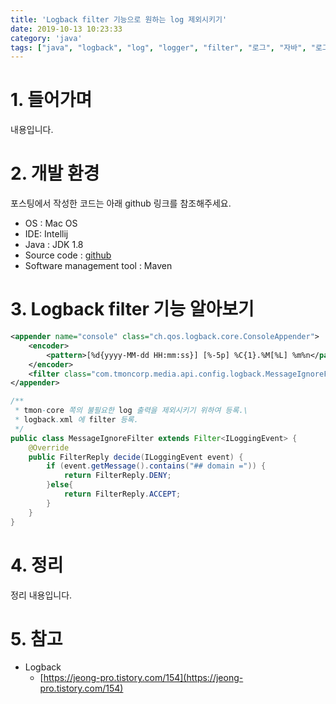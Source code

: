 ```yaml
---
title: 'Logback filter 기능으로 원하는 log 제외시키기'
date: 2019-10-13 10:23:33
category: 'java'
tags: ["java", "logback", "log", "logger", "filter", "로그", "자바", "로그백", "필더"]
---
```


# 1. 들어가며

내용입니다. 


# 2. 개발 환경

포스팅에서 작성한 코드는 아래 github 링크를 참조해주세요.

* OS : Mac OS
* IDE: Intellij
* Java : JDK 1.8
* Source code : [github](https://github.com/kenshin579/tutorials-java/tree/master/springboot-quartz-cluster)
* Software management tool : Maven

# 3. Logback filter 기능 알아보기

```xml
<appender name="console" class="ch.qos.logback.core.ConsoleAppender">
    <encoder>
        <pattern>[%d{yyyy-MM-dd HH:mm:ss}] [%-5p] %C{1}.%M[%L] %m%n</pattern>
    </encoder>
    <filter class="com.tmoncorp.media.api.config.logback.MessageIgnoreFilter" />
</appender>
```


```java
/**
 * tmon-core 쪽의 불필요한 log 출력을 제외시키기 위하여 등록.\
 * logback.xml 에 filter 등록.
 */
public class MessageIgnoreFilter extends Filter<ILoggingEvent> {
	@Override
	public FilterReply decide(ILoggingEvent event) {
		if (event.getMessage().contains("## domain =")) {
			return FilterReply.DENY;
		}else{
			return FilterReply.ACCEPT;
		}
	}
}
```


# 4. 정리

정리 내용입니다.

# 5. 참고

* Logback
  * [https://jeong-pro.tistory.com/154](https://jeong-pro.tistory.com/154)
